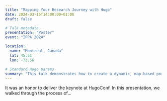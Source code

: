 ```yaml
---
title: "Mapping Your Research Journey with Hugo"
date: 2024-03-15T14:00:00+01:00
draft: false

# Talk metadata
presentation: "Poster"
event: "IFPA 2024"

location:
  name: "Montreal, Canada"
  lat: 45.51
  lon: -73.56

# Standard Hugo params
summary: "This talk demonstrates how to create a dynamic, map-based portfolio of academic talks and presentations using the Hugo static site generator and PaperMod theme."
---
```


It was an honor to deliver the keynote at HugoConf. In this presentation, we walked through the process of...